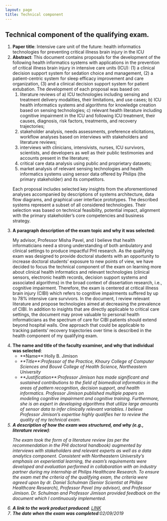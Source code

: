```yaml
---
layout: page
title: Technical component
---
```


<!-- Text stuff -->
<h2>Technical component of the qualifying exam.</h2>
<ol>
<li><strong>Paper title</strong>: Intensive care unit of the future: health informatics technologies for preventing critical illness brain injury in the ICU</li>
<li><strong>Abstract</strong>: This document contains proposals for the development of the following health informatics systems with applications in the prevention of critical illness brain injury in intensive care units (ICU): (1) a clinical decision support system for sedation choice and management, (2) a patient-centric system for sleep efficacy improvement and care organization, (3) and a clinical decision support system for patient extubation. The development of each proposal was based on:
<ol>
<li>	literature reviews of a) ICU technologies including sensing and treatment delivery modalities, their limitations, and use cases; b) ICU health informatics systems and algorithms for knowledge creation based on sensing technologies; c) relevant health literature including cognitive impairment in the ICU and following ICU treatment, their causes, diagnosis, risk factors, treatments, and recovery trajectories;</li>
<li>	stakeholder analysis, needs assessments, preference elicitations, workflow analyses based on interviews with stakeholders and literature reviews;</li>
<li>	interviews with clinicians, intensivists, nurses, ICU survivors, scientists, and developers as well as their public testimonies and accounts present in the literature;</li>
<li>	critical care data analysis using public and proprietary datasets;</li>
<li>	market analysis of relevant sensing technologies and health informatics systems using sensor data offered by Philips (the primary stakeholder) and its competitors.</li>
</ol>

<p>Each proposal includes selected key insights from the aforementioned analyses accompanied by descriptions of systems architecture, data flow diagrams, and graphical user interface prototypes. The described systems represent a subset of all considered technologies. Their selection was based on technical feasibility, potential impact, alignment with the primary stakeholder’s core competencies and business strategy.</p>
</li>
<li><b>A paragraph description of the exam topic and why it was selected</b>:
<p>
My advisor, Professor Misha Pavel, and I believe that health informaticians need a strong understanding of both ambulatory and clinical settings to produce impactful PHI research. As the qualifying exam was designed to provide doctoral students with an opportunity to increase doctoral students’ exposure to new points of view, we have decided to focus the technical component of the exam on learning more about clinical health informatics and relevant technologies (clinical sensors, electronic health records, decision support systems and associated algorithms) in the broad context of dissertation research, i.e., cognitive impairment. Therefore, the exam is centered at critical illness brain injury (CIBI) which refers to cognitive impairments suffered by up to 78% intensive care survivors. In the document, I review relevant literature and propose technologies aimed at decreasing the prevalence of CIBI. In addition to insights that are directly applicable to critical care settings, the document may prove valuable to personal health informaticians as the spectrum of care for CIBI patients should extend beyond hospital walls. One approach that could be applicable to tracking patients’ recovery trajectories over time is described in the health component of my qualifying exam.
</p></li>
<li><b>The name and title of the faculty examiner, and why that individual was selected</b>:
<ul>
<li>**Name**:Holly B. Jimison</li>
<li><i>**Title**:Professor of the Practice, Khoury College of Computer Sciences and Bouvé College of Health Science, Northeastern University</li>
<li><i>**Justification**:Professor Jimison has made significant and sustained contributions to the field of biomedical informatics in the areas of pattern recognition, decision support, and health informatics. Professor Jimison published multiple papers on modeling cognitive impairment and cognitive training. Furthermore, she is an expert in developing algorithms that utilize large amounts of sensor data to infer clinically relevant variables. I believe Professor Jimison’s expertise highly qualifies her to review the quality of my technical exam.</li>
</ul>
</li>
<li><b>A description of how the exam was structured, and why (e.g., literature review)</b>:
<p>
The exam took the form of a literature review (as per the recommendation in the PHI doctoral handbook) augmented by interviews with stakeholders and relevant experts as well as a data analytics component. Consistent with Northeastern University’s emphasis on experiential learning, the exam’s requirements were developed and evaluation performed in collaboration with an industry partner during my internship at Philips Healthcare Research. To ensure the exam met the criteria of the qualifying exam, the criteria were agreed upon by dr. Daniel Schulman (Senior Scientist at Philips Healthcare Research), Professor Pavel (my advisor), and Professor Jimison. Dr. Schulman and Professor Jimison provided feedback on the document which I continuously implemented.
</p> </li>
<li><b>A link to the work product produced</b>: <a href="https://mkos.pl/assets/documents/technical_component_mkos.pdf"> LINK</a></li></li>
<li><b>The date when the exam was completed</b>:02/09/2019</li>
</ol>
